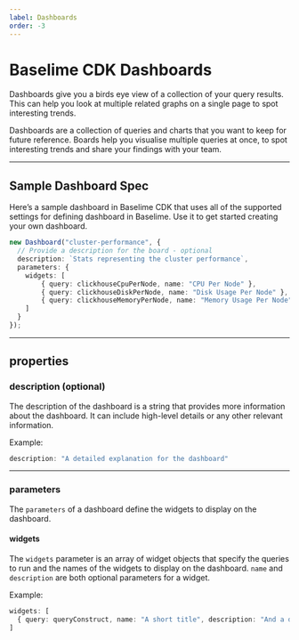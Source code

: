 ```yaml
---
label: Dashboards
order: -3
---
```


# Baselime CDK Dashboards

Dashboards give you a birds eye view of a collection of your query results. This can help you look at multiple related graphs on a single page to spot interesting trends.

Dashboards are a collection of queries and charts that you want to keep for future reference. Boards help you visualise multiple queries at once, to spot interesting trends and share your findings with your team.

--- 

## Sample Dashboard Spec

Here’s a sample dashboard in Baselime CDK that uses all of the supported settings for defining dashboard in Baselime. Use it to get started creating your own dashboard.

```typescript # :icon-code: index.ts 
new Dashboard("cluster-performance", {
  // Provide a description for the board - optional
  description: `Stats representing the cluster performance`,
  parameters: {
    widgets: [
        { query: clickhouseCpuPerNode, name: "CPU Per Node" },
        { query: clickhouseDiskPerNode, name: "Disk Usage Per Node" },
        { query: clickhouseMemoryPerNode, name: "Memory Usage Per Node" },
    ]
  }
});
```

---

## properties

### description (optional)

The description of the dashboard is a string that provides more information about the dashboard. It can include high-level details or any other relevant information.

Example:

```typescript # :icon-code: index.ts
description: "A detailed explanation for the dashboard"
```

--- 

### parameters

The `parameters` of a dashboard define the widgets to display on the dashboard.

#### widgets

The `widgets` parameter is an array of widget objects that specify the queries to run and the names of the widgets to display on the dashboard. `name` and `description` are both optional parameters for a widget.

Example:

```typescript # :icon-code: index.ts
widgets: [
  { query: queryConstruct, name: "A short title", description: "And a detailed description" },
]
```